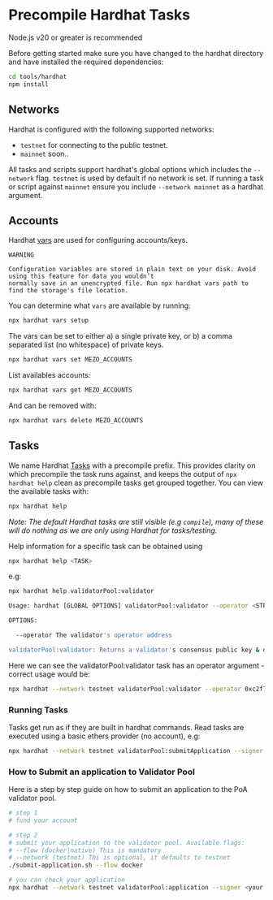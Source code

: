 # Precompile Hardhat Tasks

Node.js v20 or greater is recommended

Before getting started make sure you have changed to the hardhat directory and have installed the required
dependencies:

```bash
cd tools/hardhat
npm install
```

## Networks

Hardhat is configured with the following supported networks:

* `testnet` for connecting to the public testnet.
* `mainnet` soon..

All tasks and scripts support hardhat's global options which includes the `--network` flag. `testnet` is
used by default if no network is set. If running a task or script against `mainnet` ensure you include
`--network mainnet` as a hardhat argument.

## Accounts

Hardhat [vars](https://hardhat.org/hardhat-runner/docs/guides/configuration-variables) are used for configuring
accounts/keys.

```text
WARNING

Configuration variables are stored in plain text on your disk. Avoid using this feature for data you wouldn’t
normally save in an unencrypted file. Run npx hardhat vars path to find the storage's file location.
```

You can determine what `vars` are available by running:

```bash
npx hardhat vars setup
```

The vars can be set to either a) a single private key, or b) a comma separated list (no whitespace) of private keys.

```bash
npx hardhat vars set MEZO_ACCOUNTS
```

List availables accounts:

```bash
npx hardhat vars get MEZO_ACCOUNTS
```

And can be removed with:

```bash
npx hardhat vars delete MEZO_ACCOUNTS
```

## Tasks

We name Hardhat [Tasks](https://hardhat.org/hardhat-runner/docs/advanced/create-task) with a precompile prefix. This
provides clarity on which precompile the task runs against, and keeps the output of `npx hardhat help` clean as
precompile tasks get grouped together. You can view the available tasks with:

```bash
npx hardhat help
```

*Note: The default Hardhat tasks are still visible (e.g `compile`), many of these will do nothing as we are only using
Hardhat for tasks/testing.*

Help information for a specific task can be obtained using

```bash
npx hardhat help <TASK>
```

e.g:

```bash
npx hardhat help validatorPool:validator
```

```bash
Usage: hardhat [GLOBAL OPTIONS] validatorPool:validator --operator <STRING>

OPTIONS:

  --operator The validator's operator address

validatorPool:validator: Returns a validator's consensus public key & description
```

Here we can see the validatorPool:validator task has an operator argument - correct usage would be:

```bash
npx hardhat --network testnet validatorPool:validator --operator 0xc2f7Ae302a68CF215bb3dA243dadAB3290308015
```

### Running Tasks

Tasks get run as if they are built in hardhat commands. Read tasks are executed using a basic ethers provider
(no account), e.g:

```bash
npx hardhat --network testnet validatorPool:submitApplication --signer <validator address> --conspubkey <validator consensus address> --moniker <mezod moniker>
```

### How to Submit an application to Validator Pool

Here is a step by step guide on how to submit an application to the PoA validator pool.

```bash
# step 1
# fund your account

# step 2
# submit your application to the validator pool. Available flags:
# --flow (docker|native) This is mandatory
# --network (testnet) Thi is optional, it defaults to testnet
./submit-application.sh --flow docker

# you can check your application
npx hardhat --network testnet validatorPool:application --signer <your validator address>
```
